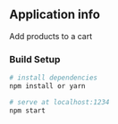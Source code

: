 ## Application info
Add products to a cart
### Build Setup

``` bash
# install dependencies
npm install or yarn

# serve at localhost:1234
npm start